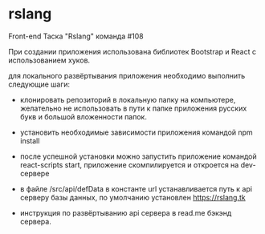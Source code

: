 # rslang

Front-end Таска "Rslang" команда #108

При создании приложения использована библиотек Bootstrap и React с использованием хуков.

для локального развёртывания приложения необходимо выполнить следующие шаги:

- клонировать репозиторий в локальную папку на компьютере, желательно не использовать в пути к папке приложения русских букв и большой вложенности папок.

- установить необходимые зависимости приложения командой npm install

- после успешной установки можно запустить приложение командой react-scripts start, приложение скомпилируется и откроется на dev-сервере

- в файле /src/api/defData в константе url устанавливается путь к api серверу базы данных, по умолчанию установлен https://rslang.tk 

- инструкция по развёртыванию api сервера в read.me бэкэнд сервера. 